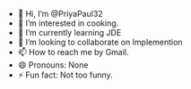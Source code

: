 - 👋 Hi, I’m @PriyaPaul32
- 👀 I’m interested in cooking.
- 🌱 I’m currently learning JDE
- 💞️ I’m looking to collaborate on Implemention
- 📫 How to reach me by Gmail.
- 😄 Pronouns: None
- ⚡ Fun fact: Not too funny.

<!---
PriyaPaul32/PriyaPaul32 is a ✨ special ✨ repository because its `README.md` (this file) appears on your GitHub profile.
You can click the Preview link to take a look at your changes.
--->
